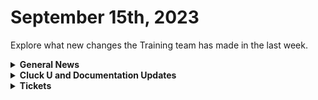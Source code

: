 # September 15th, 2023

Explore what new changes the Training team has made in the last week.

<details>

<summary><strong>General News</strong></summary>

* Game Tip for the Week: If you actually want to play games, don't start a YouTube channel where you talk about playing games.&#x20;
* The Cluck U team will be meeting next week for more awesome education planning! But don't worry, we have some awesome updates for self-service. Here is the updated live schedule for next week:
  *   Monday:

      * No Change: [Rewst 101: Laying the Foundations of Automation](https://calendly.com/cluck-u/rewst-101) @ 12 p.m. ET

      Wednesday:

      * New: [Cluck University AMA / Office Hours](https://calendly.com/cluck-u/roc-ama) @ 1:15 p.m. ET (Special time & day for this week.)

      Friday:

      * New: [Rewst 102: Building Basic Workflows](https://calendly.com/cluck-u/rewst-102) @ 12 p.m. ET
  * Join us in our new [Cluck-U Discord channel](https://discord.com/channels/936789089703845988/1121465945295167588) if you have any questions, comments, or concerns!

</details>

<details>

<summary><strong>Cluck U and Documentation Updates</strong></summary>

**Cluck University**

* We've added more self-service features to provide more value to those taking training on the [Cluck University](broken-reference) pages, including:
  * A [signup for the welcome package](../../cluck-university/rewst-foundations-10x/), including an email and schedule for live training.
  * Get Credit forms for each course where you can give feedback and validate your understanding!
  * Added a [Foundations Certification](../../cluck-university/rewst-foundations-10x/foundations-certification.md) sign-up page!

**Documentation**

* [Open Mic - September 8th Video and Page Added](../roc-open-mics/september-8-2023-special-guest-automation-from-down-under.md)
* [Added Huntress Integration Setup Page](../../documentation/integrations/security/huntress/huntress-integration-setup.md)
* [Added an Actions & Endpoints page for IT Glue](../../documentation/integrations/documentation/itglue/action-and-endpoints.md)
* Added alternative download instructions for [Datto RMM](../../documentation/integrations/rmm/datto-rmm/datto-rmm-integration-setup.md) PowerShell cpt file
* Added [Date-Time Comparisons Jinja Page](../../documentation/jinja/date-time-comparisons.md)
* Added [Block Scope Jinja page](../../documentation/jinja/block-scope.md)
* Added [Jinja Macros Jinja page](../../documentation/jinja/jinja-macros.md)
* Added note about signing up for the Australian Open Mic on the [Resources page](../../cluck-university/getting-started/take-advantage-of-the-rewst-resources.md)
* Updates and Fixes
  * Updated steps and added images to the [Auvik Integration Setup](../../documentation/integrations/rmm/auvik/auvik-integration-setup.md) page.
  * Updated steps and added images to the [Connectwise Automate Integration](../../documentation/integrations/rmm/connectwise-automate/connectwise-automate-integration-setup.md) Setup page.
  * Updated [IT Glue Integration Setup](../../documentation/integrations/documentation/itglue/it-glue-integration-setup.md) page.
  * Fixed Typo on [Datto RMM](../../documentation/integrations/rmm/datto-rmm/datto-rmm-integration-setup.md) page.
  * Fixed Typo on [Kaseya VSA](../../documentation/integrations/rmm/kaseya-vsa/kaseya-vsa-integration-setup.md) page
  * Updated List Comprehension title to "[Working with Lists](../../documentation/jinja/use-cases-and-best-practices/jinja-lists.md)"
  * Updated [Internal Rewst Jinja](../../documentation/jinja/internal-rewst-jinja-examples.md) Examples!
  * Added "What is meant by the term "Workflow Wrapper" when discussed by the ROC team?" section to the [FAQ page](broken-reference).

</details>

<details>

<summary><strong>Tickets</strong></summary>

With the ROC now using Halo for their ticketing system, this is when you should find a ticket created for you!

* [ ] A discussion with a ROC engineer that doesn't result in a fix on first discussion
* [ ] If you have a call to troubleshoot, create workflows or other ROC work
* [ ] For all onboarding or expansion work
* [ ] If a call results in a new workflow idea or request

If you'd like to manually create a ticket yourself, review the "Rewst Support" section at the bottom of this page.

</details>
